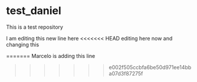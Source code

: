 # test_daniel
This is a test repository

I am editing this new line here 
<<<<<<< HEAD
editing here now
and changing this 

=======
Marcelo is adding this line
>>>>>>> e002f505ccbfa6be50d971ee14bba07d3f87275f

